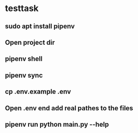 # testtask

## sudo apt install pipenv

## Open project dir

## pipenv shell

## pipenv sync

## cp .env.example .env

## Open .env end add real pathes to the files

## pipenv run python main.py --help
